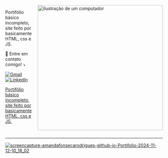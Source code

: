 <img src="https://raw.githubusercontent.com/MicaelliMedeiros/micaellimedeiros/master/image/computer-illustration.png" alt="ilustração de um computador" min-width="400px" max-width="400px" width="400px" align="right">

<p align="left"> 
  Portifólio básico incompleto, site feito por basicamente HTML, css e JS.
</p>



<p align="left">
  💌 Entre em contato comigo! ⤵️
</p>

<p align="left">
  <a href="#" title="Gmail">
  <img src="https://img.shields.io/badge/-Gmail-FF0000?style=flat-square&labelColor=FF0000&logo=gmail&logoColor=white&link=(https://mail.google.com/mail/u/1/#inbox)" alt="Gmail"/></a>
  <a href="#" title="LinkedIn">
  <img src="https://img.shields.io/badge/-Linkedin-0e76a8?style=flat-square&logo=Linkedin&logoColor=white&link=https://www.linkedin.com/in/amanda-fonseca-b4189426b/" alt="LinkedIn"/></a>
  <a href="#" title="WhatsApp">

</p>

<p align="left"> 
  Portifólio básico incompleto, site feito por basicamente HTML, css e JS.
</p>

<br><hr>

 ![screencapture-amandafonsecarodrigues-github-io-Portifolio-2024-11-12-10_18_02](https://github.com/user-attachments/assets/c05557c9-3fe2-43f3-aaba-c90dea2c8f28)


